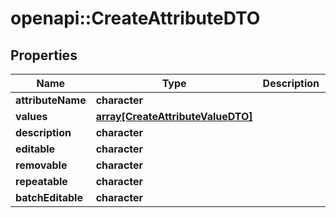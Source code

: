 # openapi::CreateAttributeDTO

## Properties
Name | Type | Description | Notes
------------ | ------------- | ------------- | -------------
**attributeName** | **character** |  | 
**values** | [**array[CreateAttributeValueDTO]**](CreateAttributeValueDTO.md) |  | 
**description** | **character** |  | [optional] 
**editable** | **character** |  | [optional] 
**removable** | **character** |  | [optional] 
**repeatable** | **character** |  | [optional] 
**batchEditable** | **character** |  | [optional] 


